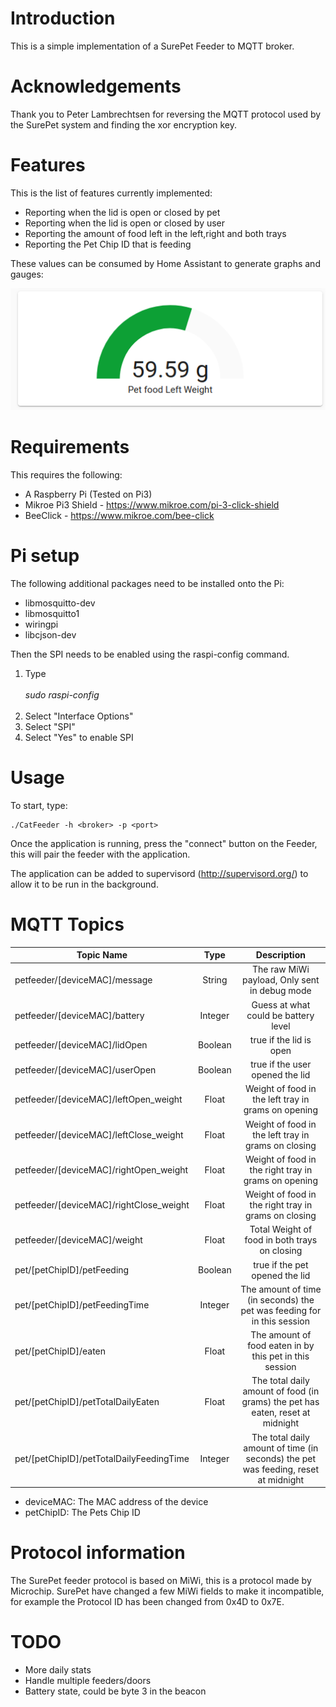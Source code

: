 # Introduction

This is a simple implementation of a SurePet Feeder to MQTT broker.

# Acknowledgements

Thank you to Peter Lambrechtsen for reversing the MQTT protocol used by the SurePet system and finding the xor encryption key.

# Features

This is the list of features currently implemented:

* Reporting when the lid is open or closed by pet
* Reporting when the lid is open or closed by user
* Reporting the amount of food left in the left,right and both trays
* Reporting the Pet Chip ID that is feeding

These values can be consumed by Home Assistant to generate graphs and gauges:

![Tray Weight](images/Weight.png)


# Requirements

This requires the following:

* A Raspberry Pi (Tested on Pi3)
* Mikroe Pi3 Shield - https://www.mikroe.com/pi-3-click-shield
* BeeClick - https://www.mikroe.com/bee-click

# Pi setup

The following additional packages need to be installed onto the Pi:

* libmosquitto-dev
* libmosquitto1
* wiringpi
* libcjson-dev

Then the SPI needs to be enabled using the raspi-config command. 

1. Type <br><br> _sudo raspi-config_ <br><br>
1. Select "Interface Options"
1. Select "SPI"
1. Select "Yes" to enable SPI

# Usage

To start, type:

    ./CatFeeder -h <broker> -p <port> 

Once the application is running, press the "connect" button on the Feeder, this will pair the feeder with the application. 

The application can be added to supervisord (http://supervisord.org/) to allow it to be run in the background.     


# MQTT Topics

| Topic Name        | Type | Description |
| ------------- |:-------------:|:-------------:|
| petfeeder/[deviceMAC]/message | String | The raw MiWi payload, Only sent in debug mode |
| petfeeder/[deviceMAC]/battery      | Integer | Guess at what could be battery level |
| petfeeder/[deviceMAC]/lidOpen    | Boolean | true if the lid is open |
| petfeeder/[deviceMAC]/userOpen    | Boolean | true if the user opened the lid |
| petfeeder/[deviceMAC]/leftOpen_weight    | Float | Weight of food in the left tray in grams on opening |
| petfeeder/[deviceMAC]/leftClose_weight   | Float | Weight of food in the left tray in grams on closing |
| petfeeder/[deviceMAC]/rightOpen_weight   | Float | Weight of food in the right tray in grams on opening |
| petfeeder/[deviceMAC]/rightClose_weight  | Float | Weight of food in the right tray in grams on closing |
| petfeeder/[deviceMAC]/weight   | Float | Total Weight of food in both trays on closing |
| pet/[petChipID]/petFeeding | Boolean | true if the pet opened the lid |
| pet/[petChipID]/petFeedingTime | Integer | The amount of time (in seconds) the pet was feeding for in this session |
| pet/[petChipID]/eaten | Float | The amount of food eaten in by this pet in this session |
| pet/[petChipID]/petTotalDailyEaten | Float | The total daily amount of food (in grams) the pet has eaten, reset at midnight |
| pet/[petChipID]/petTotalDailyFeedingTime | Integer | The total daily amount of time (in seconds) the pet was feeding, reset at midnight  |

* deviceMAC: The MAC address of the device
* petChipID: The Pets Chip ID

# Protocol information

The SurePet feeder protocol is based on MiWi, this is a protocol made by Microchip. SurePet have changed a few MiWi fields to make it incompatible, for example the Protocol ID has been changed from 0x4D to 0x7E. 


# TODO

* More daily stats
* Handle multiple feeders/doors 
* Battery state, could be byte 3 in the beacon

